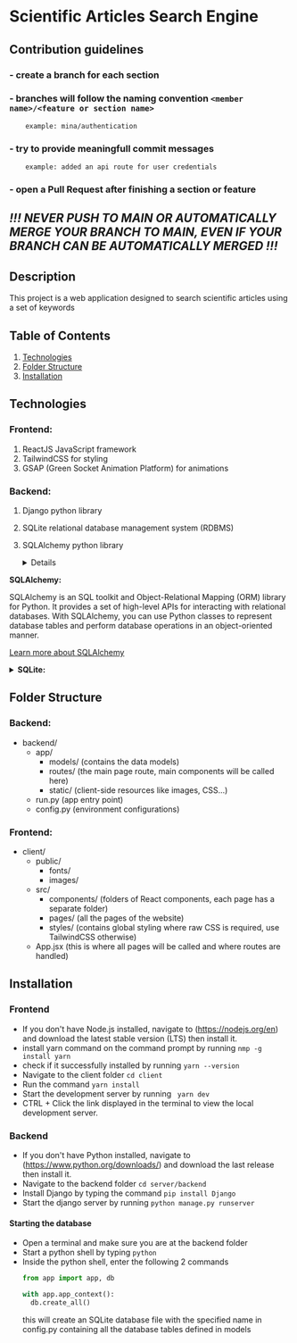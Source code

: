 # Scientific Articles Search Engine

## Contribution guidelines

### - create a branch for each section

### - branches will follow the naming convention `<member name>/<feature or section name> `

        example: mina/authentication

### - try to provide meaningfull commit messages

        example: added an api route for user credentials

### - open a Pull Request after finishing a section or feature

## _!!! NEVER PUSH TO MAIN OR AUTOMATICALLY MERGE YOUR BRANCH TO MAIN, EVEN IF YOUR BRANCH CAN BE AUTOMATICALLY MERGED !!!_

## Description

This project is a web application designed to search scientific articles using a set of keywords

## Table of Contents

1. [Technologies](#technologies)
2. [Folder Structure](#folder-structure)
3. [Installation](#installation)

## Technologies

### Frontend:

1. ReactJS JavaScript framework
2. TailwindCSS for styling
3. GSAP (Green Socket Animation Platform) for animations

### Backend:

1. Django python library
2. SQLite relational database management system (RDBMS)
3. SQLAlchemy python library

   <details>
  <summary><strong>SQLAlchemy:</strong></summary>

SQLAlchemy is an SQL toolkit and Object-Relational Mapping (ORM) library for Python. It provides a set of high-level APIs for interacting with relational databases. With SQLAlchemy, you can use Python classes to represent database tables and perform database operations in an object-oriented manner.

[Learn more about SQLAlchemy](https://www.sqlalchemy.org/)

</details>

<details>
  <summary><strong>SQLite:</strong></summary>

SQLite is a self-contained, serverless, and zero-configuration relational database management system (RDBMS). It's an excellent choice for embedded systems and applications that don't require a separate database server. SQLite is the default database engine used by SQLAlchemy in this project.

[Learn more about SQLite](https://www.sqlite.org/)

</details>

## Folder Structure

### Backend:

- backend/
  - app/
    - models/ (contains the data models)
    - routes/ (the main page route, main components will be called here)
    - static/ (client-side resources like images, CSS...)
  - run.py (app entry point)
  - config.py (environment configurations)

### Frontend:

- client/
  - public/
    - fonts/
    - images/
  - src/
    - components/ (folders of React components, each page has a separate folder)
    - pages/ (all the pages of the website)
    - styles/ (contains global styling where raw CSS is required, use TailwindCSS otherwise)
  - App.jsx (this is where all pages will be called and where routes are handled)

## Installation

### Frontend

- If you don't have Node.js installed, navigate to (https://nodejs.org/en) and download the latest stable version (LTS) then install it.
- install yarn command on the command prompt by running
  `nmp -g install yarn `
- check if it successfully installed by running
  `yarn --version`
- Navigate to the client folder
  `cd client`
- Run the command
  `yarn install`
- Start the development server by running
  ` yarn dev`
- CTRL + Click the link displayed in the terminal to view the local development server.

### Backend

- If you don't have Python installed, navigate to (https://www.python.org/downloads/) and download the last release then install it.
- Navigate to the backend folder
  `cd server/backend`
- Install Django by typing the command
  `pip install Django`
- Start the django server by running
  `python manage.py runserver`

#### Starting the database

- Open a terminal and make sure you are at the backend folder
- Start a python shell by typing
  `python`
- Inside the python shell, enter the following 2 commands
  ```python
  from app import app, db
  ```
  ```python
  with app.app_context():
    db.create_all()
  ```
  this will create an SQLite database file with the specified name in config.py containing all the database tables defined in models
